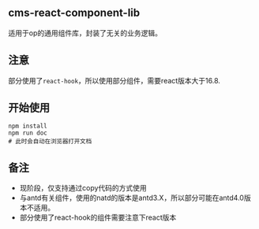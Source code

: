## cms-react-component-lib
适用于op的通用组件库，封装了无关的业务逻辑。

## 注意
部分使用了`react-hook`，所以使用部分组件，需要react版本大于16.8.


## 开始使用

```shell script
npm install
npm run doc
# 此时会自动在浏览器打开文档
```

## 备注
- 现阶段，仅支持通过copy代码的方式使用
- 与antd有关组件，使用的natd的版本是antd3.X，所以部分可能在antd4.0版本不适用。
- 部分使用了react-hook的组件需要注意下react版本
